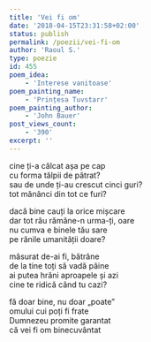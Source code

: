 ```yaml
---
title: 'Vei fi om'
date: '2018-04-15T23:31:58+02:00'
status: publish
permalink: /poezii/vei-fi-om
author: 'Raoul S.'
type: poezie
id: 455
poem_idea:
    - 'Interese vanitoase'
poem_painting_name:
    - 'Prințesa Tuvstarr'
poem_painting_author:
    - 'John Bauer'
post_views_count:
    - '390'
excerpt: ''
---
```

cine ți-a călcat așa pe cap  
cu forma tălpii de pătrat?  
sau de unde ți-au crescut cinci guri?  
tot mănânci din tot ce furi?

dacă bine cauți la orice mișcare  
dar tot rău rămâne-n urma-ți, oare  
nu cumva e binele tău sare  
pe rănile umanității doare?

măsurat de-ai fi, bătrâne  
de la tine toți să vadă pâine  
ai putea hrăni aproapele și azi  
cine te ridică când tu cazi?

fă doar bine, nu doar „poate”  
omului cui poți fi frate  
Dumnezeu promite garantat  
că vei fi om binecuvântat